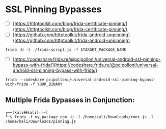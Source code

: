 # SSL Pinning Bypasses

* [ ] [https://httptoolkit.com/blog/frida-certificate-pinning/](https://httptoolkit.com/blog/frida-certificate-pinning/)
* [ ] [https://github.com/httptoolkit/frida-android-unpinning](https://github.com/httptoolkit/frida-android-unpinning)

```
frida -U -l ./frida-script.js -f $TARGET_PACKAGE_NAME
```

* [ ] [https://codeshare.frida.re/@pcipolloni/universal-android-ssl-pinning-bypass-with-frida/](https://codeshare.frida.re/@pcipolloni/universal-android-ssl-pinning-bypass-with-frida/)

```
frida --codeshare pcipolloni/universal-android-ssl-pinning-bypass-with-frida -f YOUR_BINARY
```

## Multiple Frida Bypasses in Conjunction:

```
┌──(kali㉿kali)-[~]
└─$ frida -f my.package.com -U -l /home/kali/Downloads/root.js -l /home/kali/Downloads/pinning.js

```
